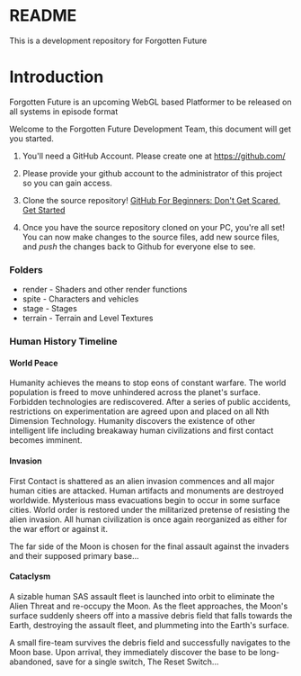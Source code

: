 # README
This is a development repository for Forgotten Future

# Introduction
Forgotten Future is an upcoming WebGL based Platformer to be released on all systems in episode format


Welcome to the Forgotten Future Development Team, this document will get you started.

1. You'll need a GitHub Account. Please create one at https://github.com/

2. Please provide your github account to the administrator of this project so you can gain access.

3. Clone the source repository!
[GitHub For Beginners: Don't Get Scared, Get Started](https://readwrite.com/2013/09/30/understanding-github-a-journey-for-beginners-part-1/)

4. Once you have the source repository cloned on your PC, you're all set! You can now make changes to the source files, add new source files, and *push* the changes back to Github for everyone else to see. 

### Folders

* render - Shaders and other render functions
* spite - Characters and vehicles
* stage - Stages
* terrain - Terrain and Level Textures


### Human History Timeline

#### World Peace

Humanity achieves the means to stop eons of constant warfare. The world population is freed to move unhindered across the planet's surface. Forbidden technologies are rediscovered. After a series of public accidents, restrictions on experimentation are agreed upon and placed on all Nth Dimension Technology. Humanity discovers the existence of other intelligent life including breakaway human civilizations and first contact becomes imminent.

#### Invasion

First Contact is shattered as an alien invasion commences and all major human cities are attacked. Human artifacts and monuments are destroyed worldwide. Mysterious mass evacuations begin to occur in some surface cities. World order is restored under the militarized pretense of resisting the alien invasion. All human civilization is once again reorganized as either for the war effort or against it.

The far side of the Moon is chosen for the final assault against the invaders and their supposed primary base...

#### Cataclysm

A sizable human SAS assault fleet is launched into orbit to eliminate the Alien Threat and re-occupy the Moon. As the fleet approaches, the Moon's surface suddenly sheers off into a massive debris field that falls towards the Earth, destroying the assault fleet, and plummeting into the Earth's surface.

A small fire-team survives the debris field and successfully navigates to the Moon base. Upon arrival, they immediately discover the base to be long-abandoned, save for a single switch, The Reset Switch...